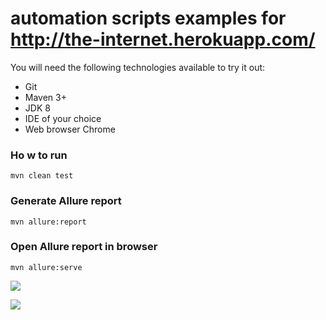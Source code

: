 # automation scripts examples for http://the-internet.herokuapp.com/

You will need the following technologies available to try it out:
* Git
* Maven 3+
* JDK 8
* IDE of your choice 
* Web browser Chrome

### Ho w to run

```mvn clean test```


### Generate Allure report 

```mvn allure:report```

### Open Allure report in browser

```mvn allure:serve```


![](https://a.radikal.ru/a03/1908/04/0fd6b04f3b00.png)


![](https://b.radikal.ru/b31/1908/09/6b4537696f59.png)